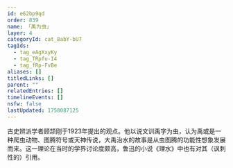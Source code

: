```yaml
---
id: e62bp9qd
order: 839
name: 「禹为虫」
layer: 4
categoryId: cat_8abY-bU7
tagIds:
  - tag_eAgXxyKy
  - tag_TRpfu-I4
  - tag_fRp-FvBe
aliases: []
titledLinks: []
parent: ""
relatedEntries: []
timelineEvents: []
nsfw: false
lastUpdated: 1758087125
---
```


古史辨派学者顾颉刚于1923年提出的观点。他以说文训禹字为虫，认为禹或是一种爬虫动物、图腾符号或天神传说，大禹治水的故事是从虫图腾的功能性想象发展而来。这一理论在当时的学界讨论度颇高，鲁迅的小说《理水》中也有对其（讽刺性的）引用。